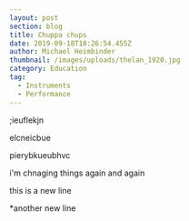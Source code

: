 ```yaml
---
layout: post
section: blog
title: Chuppa chups
date: 2019-09-18T18:26:54.455Z
author: Michael Heimbinder
thumbnail: /images/uploads/thelan_1920.jpg
category: Education
tag:
  - Instruments
  - Performance
---
```

;ieuflekjn

elcneicbue

pierybkueubhvc

i'm chnaging things again and again

this is a new line

\*another new line
